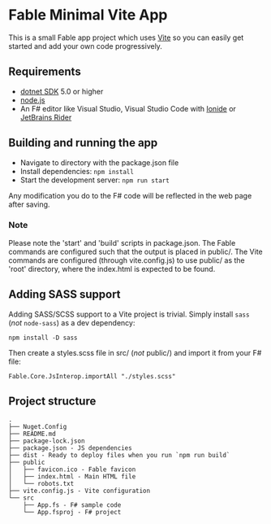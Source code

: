 # Fable Minimal Vite App

This is a small Fable app project which uses [Vite](https://vitejs.dev/) so you can easily get started and add your own code progressively.

## Requirements

* [dotnet SDK](https://www.microsoft.com/net/download/core) 5.0 or higher
* [node.js](https://nodejs.org)
* An F# editor like Visual Studio, Visual Studio Code with [Ionide](http://ionide.io/) or [JetBrains Rider](https://www.jetbrains.com/rider/)

## Building and running the app

* Navigate to directory with the package.json file
* Install dependencies: `npm install`
* Start the development server: `npm run start`

Any modification you do to the F# code will be reflected in the web page after saving.

### Note

Please note the 'start' and 'build' scripts in package.json. 
The Fable commands are configured such that the output is placed in public/. 
The Vite commands are configured (through vite.config.js) to use public/ as the 'root' directory, where the index.html is expected to be found.

## Adding SASS support

Adding SASS/SCSS support to a Vite project is trivial. Simply install `sass` (*not* `node-sass`) as a dev dependency:

    npm install -D sass

Then create a styles.scss file in src/ (*not* public/) and import it from your F# file:

    Fable.Core.JsInterop.importAll "./styles.scss"

## Project structure

```
.
├── Nuget.Config
├── README.md
├── package-lock.json
├── package.json - JS dependencies
├── dist - Ready to deploy files when you run `npm run build`
├── public
│   ├── favicon.ico - Fable favicon
│   ├── index.html - Main HTML file
│   └── robots.txt
├── vite.config.js - Vite configuration 
└── src
    ├── App.fs - F# sample code
    └── App.fsproj - F# project
```
